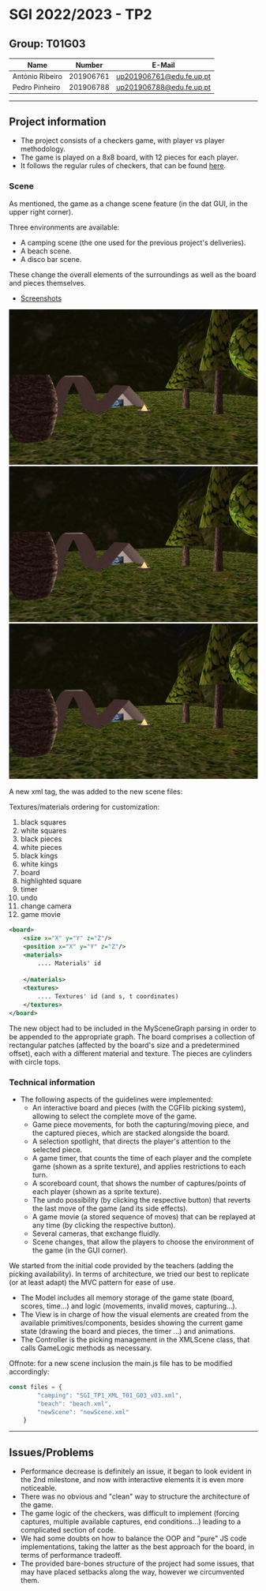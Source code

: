 # SGI 2022/2023 - TP2

## Group: T01G03

| Name             | Number    | E-Mail             |
| ---------------- | --------- | ------------------ |
| António Ribeiro         | 201906761 | up201906761@edu.fe.up.pt|
| Pedro Pinheiro         | 201906788 | up201906788@edu.fe.up.pt|


----
## Project information

- The project consists of a checkers game, with player vs player methodology.
- The game is played on a 8x8 board, with 12 pieces for each player.
- It follows the regular rules of checkers, that can be found [here](https://www.ultraboardgames.com/checkers/game-rules.php).

### Scene 

As mentioned, the game as a change scene feature (in the dat GUI, in the upper right corner).

Three environments are available:
- A camping scene (the one used for the previous project's deliveries). 
- A beach scene. 
- A disco bar scene.

These change the overall elements of the surroundings as well as the board and pieces themselves.

- [Screenshots](tp3/screenshots)


![Scene camping](./scene.png)
![Scene beach](./scene.png)
![Scene club](./scene.png)


A new xml tag, the <board> was added to the new scene files: 

Textures/materials ordering for customization: 
1. black squares 
2. white squares
3. black pieces
4. white pieces
5. black kings
6. white kings
7. board 
8. highlighted square 
9. timer 
10. undo 
11. change camera 
12. game movie 




```xml
<board>
    <size x="X" y="Y" z="Z"/>
    <position x="X" y="Y" z="Z"/>
    <materials>
        .... Materials' id 
        
    </materials>
    <textures>
        .... Textures' id (and s, t coordinates)
    </textures>
</board>
```

The new object had to be included in the MySceneGraph parsing in order to be appended to the appropriate graph.
The board comprises a collection of rectangular patches (affected by the board's size and a predetermined offset), each with a different material and texture.
The pieces are cylinders with circle tops. 





### Technical information

- The following aspects of the guidelines were implemented:
    - An interactive board and pieces (with the CGFlib picking system), allowing to select the complete move of the game.
    - Game piece movements, for both the capturing/moving piece, and the captured pieces, which are stacked alongside the board.
    - A selection spotlight, that directs the player's attention to the selected piece.
    - A game timer, that counts the time of each player and the complete game (shown as a sprite texture), and applies restrictions to each turn.
    - A scoreboard count, that shows the number of captures/points of each player (shown as a sprite texture).
    - The undo possibility (by clicking the respective button) that reverts the last move of the game (and its side effects).
    - A game movie (a stored sequence of moves) that can be replayed at any time (by clicking the respective button).
    - Several cameras, that exchange fluidly.
    - Scene changes, that allow the players to choose the environment of the game (in the GUI corner).

We started from the initial code provided by the teachers (adding the picking availability). 
In terms of architecture, we tried our best to replicate (or at least adapt) the MVC pattern for ease of use.
- The Model includes all memory storage of the game state (board, scores, time...) and logic (movements, invalid moves, capturing...).
- The View is in charge of how the visual elements are created from the available primitives/components, besides showing the current game state (drawing the board and pieces, the timer ...) and animations.
- The Controller is the picking management in the XMLScene class, that calls GameLogic methods as necessary.

Offnote: for a new scene inclusion the main.js file has to be modified accordingly: 
```js
const files = {
        "camping": "SGI_TP1_XML_T01_G03_v03.xml",
        "beach": "beach.xml",
        "newScene": "newScene.xml"
    }
```


----
## Issues/Problems

- Performance decrease is definitely an issue, it began to look evident in the 2nd milestone,
and now with interactive elements it is even more noticeable.
- There was no obvious and "clean" way to structure the architecture of the game. 
- The game logic of the checkers, was difficult to implement (forcing captures, multiple available captures, end conditions...) leading to a complicated section of code.
- We had some doubts on how to balance the OOP and "pure" JS code implementations, taking the latter as the best approach for the board, in terms of performance tradeoff.
- The provided bare-bones structure of the project had some issues, that may have placed setbacks along the way, however we circumvented them.